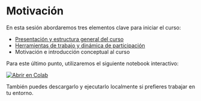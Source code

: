 # Motivación

En esta sesión abordaremos tres elementos clave para iniciar el curso:

- [Presentación y estructura general del curso](../source/introduccion.md)
- [Herramientas de trabajo y dinámica de participación](../source/herramientas.md)
- Motivación e introducción conceptual al curso

Para este último punto, utilizaremos el siguiente notebook interactivo:

[![Abrir en Colab](https://colab.research.google.com/assets/colab-badge.svg)](https://colab.research.google.com/github/patymunoz/modelos-graficos-probabilisticos/blob/main/notebooks/00motivacion.ipynb)

También puedes descargarlo y ejecutarlo localmente si prefieres trabajar en tu entorno.
